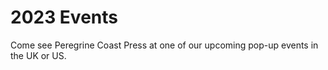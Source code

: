# 2023 Events

Come see Peregrine Coast Press at one of our upcoming pop-up events in the UK or US.
